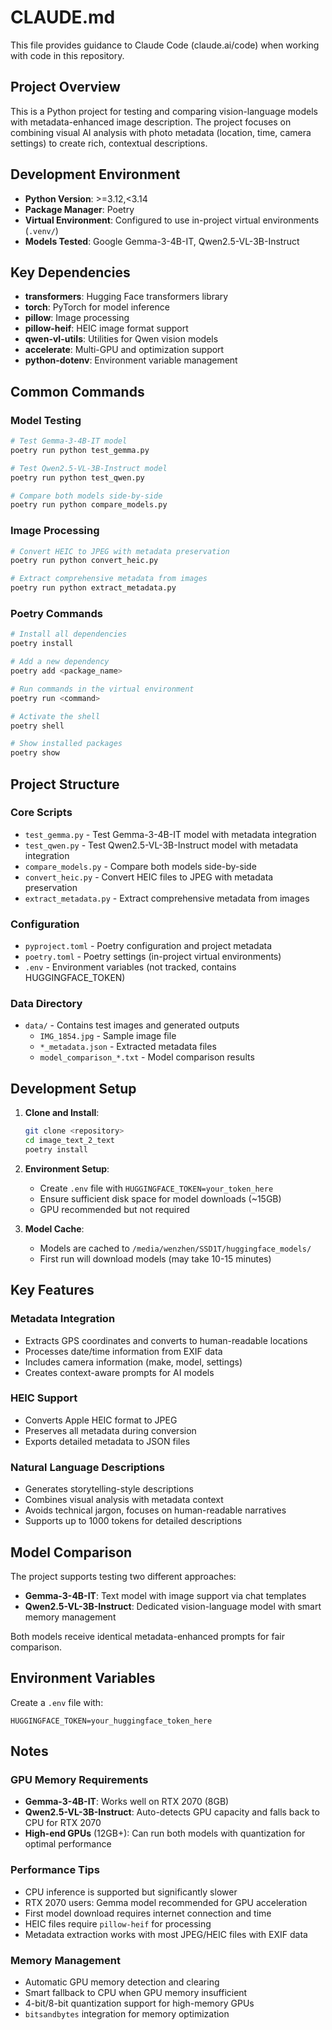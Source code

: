 # CLAUDE.md

This file provides guidance to Claude Code (claude.ai/code) when working with code in this repository.

## Project Overview

This is a Python project for testing and comparing vision-language models with metadata-enhanced image description. The project focuses on combining visual AI analysis with photo metadata (location, time, camera settings) to create rich, contextual descriptions.

## Development Environment

- **Python Version**: >=3.12,<3.14
- **Package Manager**: Poetry
- **Virtual Environment**: Configured to use in-project virtual environments (`.venv/`)
- **Models Tested**: Google Gemma-3-4B-IT, Qwen2.5-VL-3B-Instruct

## Key Dependencies

- **transformers**: Hugging Face transformers library
- **torch**: PyTorch for model inference
- **pillow**: Image processing
- **pillow-heif**: HEIC image format support
- **qwen-vl-utils**: Utilities for Qwen vision models
- **accelerate**: Multi-GPU and optimization support
- **python-dotenv**: Environment variable management

## Common Commands

### Model Testing
```bash
# Test Gemma-3-4B-IT model
poetry run python test_gemma.py

# Test Qwen2.5-VL-3B-Instruct model
poetry run python test_qwen.py

# Compare both models side-by-side
poetry run python compare_models.py
```

### Image Processing
```bash
# Convert HEIC to JPEG with metadata preservation
poetry run python convert_heic.py

# Extract comprehensive metadata from images
poetry run python extract_metadata.py
```

### Poetry Commands
```bash
# Install all dependencies
poetry install

# Add a new dependency
poetry add <package_name>

# Run commands in the virtual environment
poetry run <command>

# Activate the shell
poetry shell

# Show installed packages
poetry show
```

## Project Structure

### Core Scripts
- `test_gemma.py` - Test Gemma-3-4B-IT model with metadata integration
- `test_qwen.py` - Test Qwen2.5-VL-3B-Instruct model with metadata integration
- `compare_models.py` - Compare both models side-by-side
- `convert_heic.py` - Convert HEIC files to JPEG with metadata preservation
- `extract_metadata.py` - Extract comprehensive metadata from images

### Configuration
- `pyproject.toml` - Poetry configuration and project metadata
- `poetry.toml` - Poetry settings (in-project virtual environments)
- `.env` - Environment variables (not tracked, contains HUGGINGFACE_TOKEN)

### Data Directory
- `data/` - Contains test images and generated outputs
  - `IMG_1854.jpg` - Sample image file
  - `*_metadata.json` - Extracted metadata files
  - `model_comparison_*.txt` - Model comparison results

## Development Setup

1. **Clone and Install**:
   ```bash
   git clone <repository>
   cd image_text_2_text
   poetry install
   ```

2. **Environment Setup**:
   - Create `.env` file with `HUGGINGFACE_TOKEN=your_token_here`
   - Ensure sufficient disk space for model downloads (~15GB)
   - GPU recommended but not required

3. **Model Cache**:
   - Models are cached to `/media/wenzhen/SSD1T/huggingface_models/`
   - First run will download models (may take 10-15 minutes)

## Key Features

### Metadata Integration
- Extracts GPS coordinates and converts to human-readable locations
- Processes date/time information from EXIF data
- Includes camera information (make, model, settings)
- Creates context-aware prompts for AI models

### HEIC Support
- Converts Apple HEIC format to JPEG
- Preserves all metadata during conversion
- Exports detailed metadata to JSON files

### Natural Language Descriptions
- Generates storytelling-style descriptions
- Combines visual analysis with metadata context
- Avoids technical jargon, focuses on human-readable narratives
- Supports up to 1000 tokens for detailed descriptions

## Model Comparison

The project supports testing two different approaches:
- **Gemma-3-4B-IT**: Text model with image support via chat templates
- **Qwen2.5-VL-3B-Instruct**: Dedicated vision-language model with smart memory management

Both models receive identical metadata-enhanced prompts for fair comparison.

## Environment Variables

Create a `.env` file with:
```
HUGGINGFACE_TOKEN=your_huggingface_token_here
```

## Notes

### GPU Memory Requirements
- **Gemma-3-4B-IT**: Works well on RTX 2070 (8GB)
- **Qwen2.5-VL-3B-Instruct**: Auto-detects GPU capacity and falls back to CPU for RTX 2070
- **High-end GPUs** (12GB+): Can run both models with quantization for optimal performance

### Performance Tips
- CPU inference is supported but significantly slower
- RTX 2070 users: Gemma model recommended for GPU acceleration
- First model download requires internet connection and time
- HEIC files require `pillow-heif` for processing
- Metadata extraction works with most JPEG/HEIC files with EXIF data

### Memory Management
- Automatic GPU memory detection and clearing
- Smart fallback to CPU when GPU memory insufficient
- 4-bit/8-bit quantization support for high-memory GPUs
- `bitsandbytes` integration for memory optimization